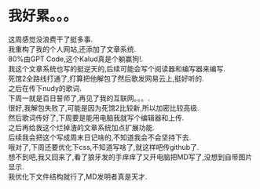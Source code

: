 # 我好累。。。
这周感觉没浪费干了挺多事.  
我重构了我的个人网站,还添加了文章系统.  
80%由GPT Code,这个Kalud真是个躺赢狗!.  
我这个文章系统也写的挺逆天的,后续可能会写个阅读器和编写器来编写.  
死馆2全路线打通了,打算把他解包了然后歌发网易云上,挺好听的.  
之后在传下nudy的歌词.  
下周一就是百日誓师了,再见了我的互联网。。。.  
很好,我解包失败了,可能是因为死馆2比较新,所以加密比较高级.  
然后歌词传好了,下周要是能用电脑我就写个编辑器和上传.  
之后再给我这个烂掉渣的文章系统加点扩展功能.  
后续我会把这个写成周末日记啥的,不知道我会不会坚持下去.  
哦对了,下周还要优化下css,不知道写啥了,就这样吧传github了.  
想不到吧,我又回来了,看了狼牙发的手痒痒了又开电脑把MD写了,没想到自带图片显示.  
我优化下文件结构就行了,MD发明者真是天才.  